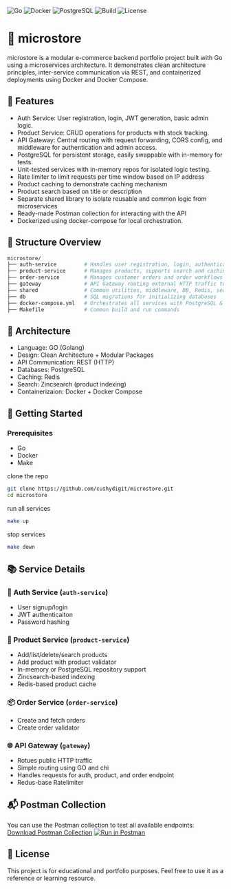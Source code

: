 ![Go](https://img.shields.io/badge/Go-1.21-blue)
![Docker](https://img.shields.io/badge/Docker-Enabled-blue)
![PostgreSQL](https://img.shields.io/badge/PostgreSQL-Supported-blue)
![Build](https://img.shields.io/badge/Build-Passing-brightgreen)
![License](https://img.shields.io/badge/License-MIT-green)

# 🏬 microstore 
microstore is a modular e-commerce backend portfolio project built with Go using a microservices architecture. It demonstrates clean architecture principles, inter-service communication via REST, and containerized deployments using Docker and Docker Compose.

## 🔧 Features

- Auth Service: User registration, login, JWT generation, basic admin logic.
- Product Service: CRUD operations for products with stock tracking.
- API Gateway: Central routing with request forwarding, CORS config, and middleware for authentication and admin access.
- PostgreSQL for persistent storage, easily swappable with in-memory for tests.
- Unit-tested services with in-memory repos for isolated logic testing.
- Rate limiter to limit requests per time window based on IP address
- Product caching to demonstrate caching mechanism
- Product search based on title or description
- Separate shared library to isolate reusable and common logic from microservices
- Ready-made Postman collection for interacting with the API
- Dockerized using docker-compose for local orchestration.

## 📁 Structure Overview
```graphql
microstore/
├── auth-service         # Handles user registration, login, authentication, and rate limitiing
├── product-service      # Manages products, supports search and caching
├── order-service        # Manages customer orders and order workflows
├── gateway              # API Gateway routing external HTTP traffic to services
├── shared               # Common utilities, middleware, DB, Redis, search clients
├── db                   # SQL migrations for initializing databases
├── docker-compose.yml   # Orchestrates all services with PostgreSQL & Redis
├── Makefile             # Common build and run commands

```
## 🧩 Architecture

- Language: GO (Golang)
- Design: Clean Architecture + Modular Packages
- API Communication: REST (HTTP)
- Databases: PostgreSQL
- Caching: Redis
- Search: Zincsearch (product indexing)
- Containerizaion: Docker + Docker Compose

## 🚀 Getting Started
### Prerequisites
- Go
- Docker
- Make

clone the repo
```bash
git clone https://github.com/cushydigit/microstore.git
cd microstore

```

run all services
```bash
make up

```

stop services
```bash
make down

```

## 📚 Service Details

### 🔐 Auth Service (`auth-service`)
- User signup/login
- JWT authenticaiton
- Password hashing

### 🛒 Product Service (`product-service`)
- Add/list/delete/search products
- Add product with product validator
- In-memory or PostgreSQL repository support
- Zincsearch-based indexing
- Redis-based product cache

### 📦 Order Service (`order-service`)
- Create and fetch orders 
- Create order validator

### 🌐 API Gateway (`gateway`)
- Rotues public HTTP traffic
- Simple routing using GO and chi
- Handles requests for auth, product, and order endpoint
- Redus-base Ratelimiter

## 📬 Postman Collection

You can use the Postman collection to test all available endpoints:
[Download Postman Collection](./postman/microstore.api.postman_collection.json)
[![Run in Postman](https://run.pstmn.io/button.svg)](https://www.postman.com/material-astronaut-37601285/cushydigit/folder/w8ksi5h/microstore-api?action=share&creator=21076955&ctx=documentatio)

## 📜 License

This project is for educational and portfolio purposes. Feel free to use it as a reference or learning resource.

